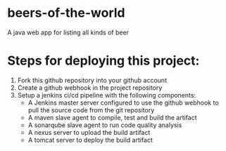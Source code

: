 # beers-of-the-world
A java web app for listing all kinds of beer

Steps for deploying this project:
=================================
1. Fork this github repository into your github account 
2. Create a github webhook in the project repository 
3. Setup a jenkins ci/cd pipeline with the following components:
   - A Jenkins master server configured to use the github webhook to pull the source code from the git repository
   - A maven slave agent to compile, test and build the artifact 
   - A sonarqube slave agent to run code quality analysis 
   - A nexus server to upload the build artifact
   - A tomcat server to deploy the build artifact
